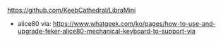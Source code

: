 https://github.com/KeebCathedral/LibraMini

- alice80 via: https://www.whatgeek.com/ko/pages/how-to-use-and-upgrade-feker-alice80-mechanical-keyboard-to-support-via